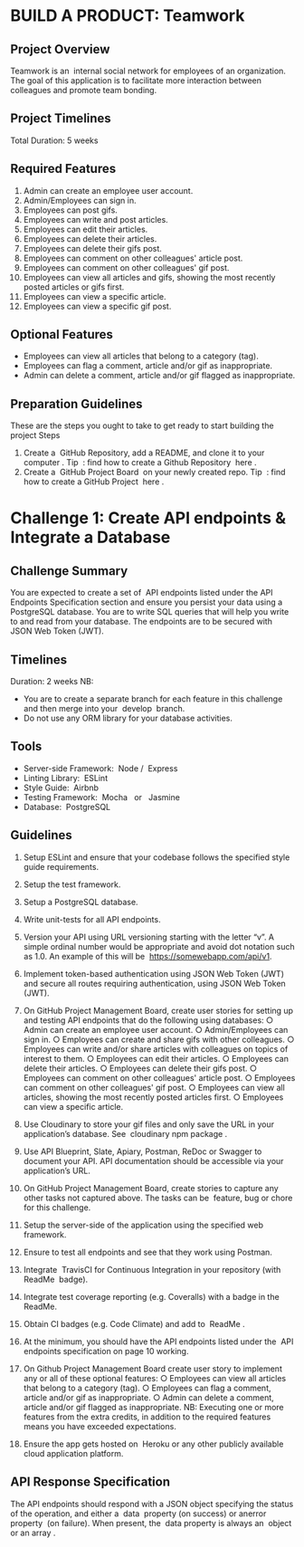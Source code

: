 # BUILD A PRODUCT: Teamwork

## Project Overview

Teamwork is an ​ internal social network for employees of an organization. The goal of this
application is to facilitate more interaction between colleagues and promote team bonding.

## Project Timelines

Total Duration​: 5 weeks

## Required Features

1. Admin can create an employee user account.
2. Admin/Employees can sign in.
3. Employees can post gifs.
4. Employees can write and post articles.
5. Employees can edit their articles.
6. Employees can delete their articles.
7. Employees can delete their gifs post.
8. Employees can comment on other colleagues' article post.
9. Employees can comment on other colleagues' gif post.
10. Employees can view all articles and gifs, showing the most recently posted articles or gifs
    first.
11. Employees can view a specific article.
12. Employees can view a specific gif post.

## Optional Features

- Employees can view all articles that belong to a category (tag).
- Employees can flag a comment, article and/or gif as inappropriate.
- Admin can delete a comment, article and/or gif flagged as inappropriate.

## Preparation Guidelines

These are the steps you ought to take to get ready to start building the project
Steps

1. Create a ​ GitHub Repository, add a README, and clone it to your computer​ .
   Tip ​ : find how to create a Github Repository ​ here . ​
2. Create a ​ GitHub Project Board ​ on your newly created repo.
   Tip ​ : find how to create a GitHub Project ​ here . ​

# Challenge 1: Create API endpoints & Integrate a Database

## Challenge Summary

You are expected to create a set of ​ API endpoints​ listed under the ​ API Endpoints Specification
section and ensure you persist your data using a PostgreSQL database.
You are to write SQL queries that will help you write to and read from your database. The
endpoints are to be secured with JSON Web Token (JWT).

## Timelines

Duration: 2 weeks
NB:

- You are to create a separate branch for each feature in this challenge and then merge
  into your ​ develop ​ branch.
- Do not use any ORM library for your database activities.

## Tools

- Server-side Framework: ​ Node​ / ​ Express
- Linting Library: ​ ESLint
- Style Guide: ​ Airbnb
- Testing Framework: ​ Mocha ​ ​ or ​ ​ Jasmine
- Database: ​ PostgreSQL

## Guidelines

1. Setup ESLint and ensure that your codebase follows the specified style guide
   requirements.
2. Setup the test framework.
3. Setup a PostgreSQL database.
4. Write unit-tests for all API endpoints.
5. Version your API using URL versioning starting with the letter “v”. A simple ordinal
   number would be appropriate and avoid dot notation such as 1.0. An example of this
   will be ​ https://somewebapp.com/api/v1​ .
6. Implement token-based authentication using JSON Web Token (JWT) and secure all
   routes requiring authentication, using JSON Web Token (JWT).

7. On GitHub Project Management Board, create user stories for setting up and testing API endpoints that do the following using databases:
   ○ Admin can create an employee user account.
   ○ Admin/Employees can sign in.
   ○ Employees can create and share gifs with other colleagues.
   ○ Employees can write and/or share articles with colleagues on topics of interest to
   them.
   ○ Employees can edit their articles.
   ○ Employees can delete their articles.
   ○ Employees can delete their gifs post.
   ○ Employees can comment on other colleagues' article post.
   ○ Employees can comment on other colleagues' gif post.
   ○ Employees can view all articles, showing the most recently posted articles first.
   ○ Employees can view a specific article.

8. Use Cloudinary to store your gif files and only save the URL in your application’s
   database. See ​ cloudinary npm package​ .
9. Use API Blueprint, Slate, Apiary, Postman, ReDoc or Swagger to document your API.
   API documentation should be accessible via your application’s URL.
10. On GitHub Project Management Board, create stories to capture any other tasks not
    captured above. The tasks can be ​ feature, bug or chore​ for this challenge.
11. Setup the server-side of the application using the specified web framework.
12. Ensure to test all endpoints and see that they work using Postman.
13. Integrate ​ TravisCI​ for Continuous Integration in your repository (with ​ ReadMe ​ badge).
14. Integrate test coverage reporting (e.g. Coveralls) with a badge in the ​ ReadMe.
15. Obtain CI badges (e.g. Code Climate) and add to ​ ReadMe ​ .
16. At the minimum, you should have the API endpoints listed under the ​ API endpoints
    specification​ on page 10 working.
17. On Github Project Management Board create user story to implement any or all of
    these optional features:
    ○ Employees can view all articles that belong to a category (tag).
    ○ Employees can flag a comment, article and/or gif as inappropriate.
    ○ Admin can delete a comment, article and/or gif flagged as inappropriate.
    NB: Executing one or more features from the extra credits, in addition to the required features means you have exceeded expectations.
18. Ensure the app gets hosted on ​ Heroku​ or any other publicly available cloud application
    platform.

## API Response Specification

The API endpoints should respond with a JSON object specifying the status of the operation, and
either a ​ data ​ property (on success) or an ​ error property ​ (on failure). When present, the ​ data
property is always an ​ object ​ or an array . ​
